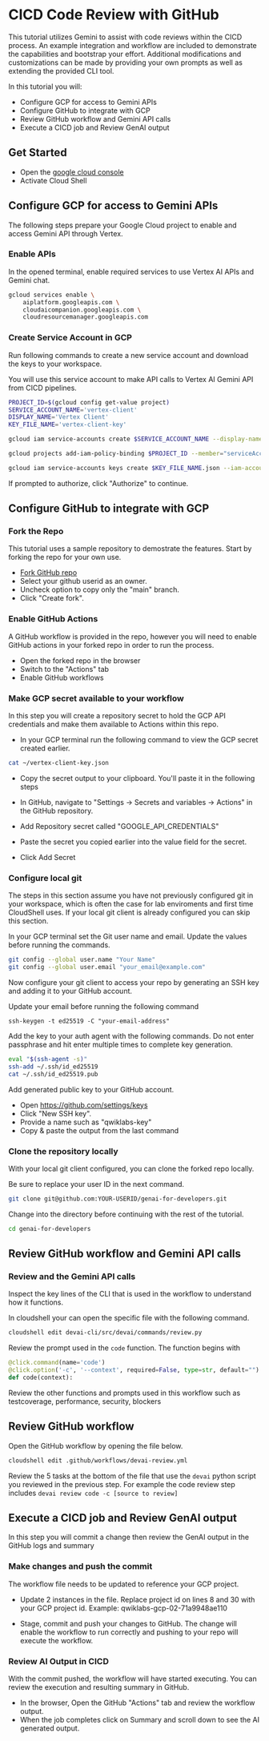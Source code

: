 # CICD Code Review with GitHub

This tutorial utilizes Gemini to assist with code reviews within the CICD process. An example integration and workflow are included to demonstrate the capabilities and bootstrap your effort. Additional modifications and customizations can be made by providing your own prompts as well as extending the provided CLI tool.

In this tutorial you will:

- Configure GCP for access to Gemini APIs
- Configure GitHub to integrate with GCP
- Review GitHub workflow and Gemini API calls
- Execute a CICD job and Review GenAI output

## Get Started

- Open the [google cloud console](https://console.cloud.google.com/)
- Activate Cloud Shell

## Configure GCP for access to Gemini APIs

The following steps prepare your Google Cloud project to enable and access Gemini API through Vertex.

### Enable APIs

In the opened terminal, enable required services to use Vertex AI APIs and Gemini chat.

```sh
gcloud services enable \
    aiplatform.googleapis.com \
    cloudaicompanion.googleapis.com \
    cloudresourcemanager.googleapis.com
```

### Create Service Account in GCP

Run following commands to create a new service account and download the keys to your workspace.

You will use this service account to make API calls to Vertex AI Gemini API from CICD pipelines.

```sh
PROJECT_ID=$(gcloud config get-value project)
SERVICE_ACCOUNT_NAME='vertex-client'
DISPLAY_NAME='Vertex Client'
KEY_FILE_NAME='vertex-client-key'

gcloud iam service-accounts create $SERVICE_ACCOUNT_NAME --display-name "$DISPLAY_NAME"

gcloud projects add-iam-policy-binding $PROJECT_ID --member="serviceAccount:$SERVICE_ACCOUNT_NAME@$PROJECT_ID.iam.gserviceaccount.com" --role="roles/aiplatform.admin" --condition None

gcloud iam service-accounts keys create $KEY_FILE_NAME.json --iam-account=$SERVICE_ACCOUNT_NAME@$PROJECT_ID.iam.gserviceaccount.com
```

If prompted to authorize, click "Authorize" to continue.

## Configure GitHub to integrate with GCP

### Fork the Repo

This tutorial uses a sample repository to demostrate the features. Start by forking the repo for your own use. 

- [Fork GitHub repo](https://github.com/GoogleCloudPlatform/genai-for-developers/fork)
- Select your github userid as an owner.
- Uncheck option to copy only the "main" branch.
- Click "Create fork".

### Enable GitHub Actions

A GitHub workflow is provided in the repo, however you will need to enable GitHub actions in your forked repo in order to run the process.

- Open the forked repo in the browser
- Switch to the "Actions" tab
- Enable GitHub workflows

### Make GCP secret available to your workflow

In this step you will create a repository secret to hold the GCP API credentials and make them available to Actions within this repo.

- In your GCP terminal run the following command to view the GCP secret created earlier.

```sh
cat ~/vertex-client-key.json
```

- Copy the secret output to your clipboard. You'll paste it in the following steps

- In GitHub, navigate to "Settings -> Secrets and variables -> Actions" in the GitHub repository.
- Add Repository secret called "GOOGLE_API_CREDENTIALS"
- Paste the secret you copied earlier into the value field for the secret.
- Click Add Secret

### Configure local git

The steps in this section assume you have not previously configured git in your workspace, which is often the case for lab enviroments and first time CloudShell uses. If your local git client is already configured you can skip this section.

In your GCP terminal set the Git user name and email. Update the values before running the commands.

```sh
git config --global user.name "Your Name"
git config --global user.email "your_email@example.com"

```

Now configure your git client to access your repo by generating an SSH key and adding it to your GitHub account.

Update your email before running the following command

`ssh-keygen -t ed25519 -C "your-email-address"`

Add the key to your auth agent with the following commands. Do not enter passphrase and hit enter multiple times to complete key generation.

```sh
eval "$(ssh-agent -s)"
ssh-add ~/.ssh/id_ed25519
cat ~/.ssh/id_ed25519.pub
```

Add generated public key to your GitHub account.

- Open https://github.com/settings/keys 
- Click "New SSH key".
- Provide a name such as "qwiklabs-key"
- Copy & paste the output from the last command

### Clone the repository locally

With your local git client configured, you can clone the forked repo locally.

Be sure to replace your user ID in the next command.

```sh
git clone git@github.com:YOUR-USERID/genai-for-developers.git
```

Change into the directory before continuing with the rest of the tutorial.

```sh
cd genai-for-developers
```

## Review GitHub workflow and Gemini API calls

### Review and the Gemini API calls

Inspect the key lines of the CLI that is used in the workflow to understand how it functions.

In cloudshell your can open the specific file with the following command.

```sh
cloudshell edit devai-cli/src/devai/commands/review.py 
```

Review the prompt used in the `code` function. The function begins with

```py
@click.command(name='code')
@click.option('-c', '--context', required=False, type=str, default="")
def code(context):
```

Review the other functions and prompts used in this workflow such as testcoverage, performance, security, blockers

## Review GitHub workflow

Open the GitHub workflow by opening the file below.

```sh
cloudshell edit .github/workflows/devai-review.yml 
```

Review the 5 tasks at the bottom of the file that use the `devai` python script you reviewed in the previous step. For example the code review step includes `devai review code -c [source to review]`

## Execute a CICD job and Review GenAI output

In this step you will commit a change then review the GenAI output in the GitHub logs and summary

### Make changes and push the commit

The workflow file needs to be updated to reference your GCP project.

- Update 2 instances in the file. Replace project id on lines 8 and 30 with your GCP project id. Example: qwiklabs-gcp-02-71a9948ae110

- Stage, commit and push your changes to GitHub. The change will enable the workflow to run correctly and pushing to your repo will execute the workflow. 

### Review AI Output in CICD

With the commit pushed, the workflow will have started executing. You can review the execution and resulting summary in GitHub.

- In the browser, Open the GitHub "Actions" tab and review the workflow output.
- When the job completes click on Summary and scroll down to see the AI generated output.
